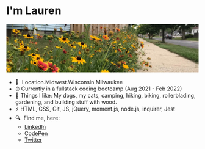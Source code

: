 # I'm Lauren

![Flowers](./assets/images/flowers.jpeg "Flowers")

- &#129472;&nbsp; Location.Midwest.Wisconsin.Milwaukee 
- &#9200; Currently in a fullstack coding bootcamp (Aug 2021 - Feb 2022)
- &#127803; Things I like: My dogs, my cats, camping, hiking, biking, rollerblading, gardening, and building stuff with wood.
- &#9889; HTML, CSS, Git, JS, jQuery, moment.js, node.js, inquirer, Jest
- &#128269;&nbsp; Find me, here:
   * [LinkedIn](https://www.linkedin.com/in/legroh/ "LinkedIn Profile")
   * [CodePen](https://codepen.io/GrohTech "CodePen Profile")
   * [Twitter](https://twitter.com/GrohTech "Twitter Profile") 
